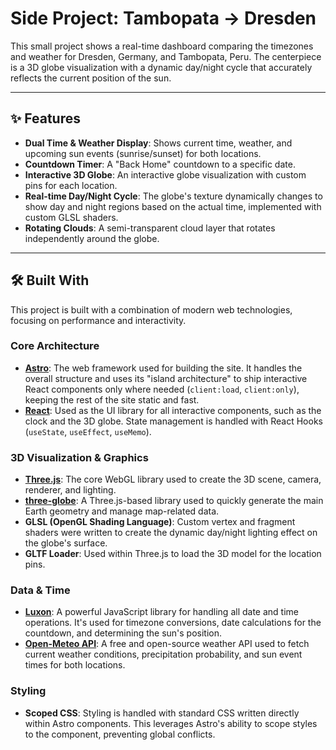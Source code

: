 # Side Project: Tambopata → Dresden

This small project shows a real-time dashboard comparing the timezones and weather for Dresden, Germany, and Tambopata, Peru. The centerpiece is a 3D globe visualization with a dynamic day/night cycle that accurately reflects the current position of the sun.

---

## ✨ Features

* **Dual Time & Weather Display**: Shows current time, weather, and upcoming sun events (sunrise/sunset) for both locations.
* **Countdown Timer**: A "Back Home" countdown to a specific date.
* **Interactive 3D Globe**: An interactive globe visualization with custom pins for each location.
* **Real-time Day/Night Cycle**: The globe's texture dynamically changes to show day and night regions based on the actual time, implemented with custom GLSL shaders.
* **Rotating Clouds**: A semi-transparent cloud layer that rotates independently around the globe.

---

## 🛠️ Built With

This project is built with a combination of modern web technologies, focusing on performance and interactivity.

### Core Architecture

* **[Astro](https://astro.build/)**: The web framework used for building the site. It handles the overall structure and uses its "island architecture" to ship interactive React components only where needed (`client:load`, `client:only`), keeping the rest of the site static and fast.
* **[React](https://react.dev/)**: Used as the UI library for all interactive components, such as the clock and the 3D globe. State management is handled with React Hooks (`useState`, `useEffect`, `useMemo`).

### 3D Visualization & Graphics

* **[Three.js](https://threejs.org/)**: The core WebGL library used to create the 3D scene, camera, renderer, and lighting.
* **[three-globe](https://github.com/vasturiano/three-globe)**: A Three.js-based library used to quickly generate the main Earth geometry and manage map-related data.
* **GLSL (OpenGL Shading Language)**: Custom vertex and fragment shaders were written to create the dynamic day/night lighting effect on the globe's surface.
* **GLTF Loader**: Used within Three.js to load the 3D model for the location pins.

### Data & Time

* **[Luxon](https://moment.github.io/luxon/)**: A powerful JavaScript library for handling all date and time operations. It's used for timezone conversions, date calculations for the countdown, and determining the sun's position.
* **[Open-Meteo API](https://open-meteo.com/)**: A free and open-source weather API used to fetch current weather conditions, precipitation probability, and sun event times for both locations.

### Styling

* **Scoped CSS**: Styling is handled with standard CSS written directly within Astro components. This leverages Astro's ability to scope styles to the component, preventing global conflicts.

